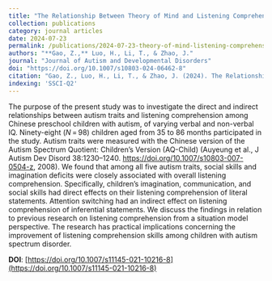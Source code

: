 ```yaml
---
title: "The Relationship Between Theory of Mind and Listening Comprehension Among Chinese Preschoolers with and without Autism Spectrum Disorder"
collection: publications
category: journal articles
date: 2024-07-23
permalink: /publications/2024-07-23-theory-of-mind-listening-comprehension/
authors: "**Gao, Z.,** Luo, H., Li, T., & Zhao, J."
journal: "Journal of Autism and Developmental Disorders"
doi: "https://doi.org/10.1007/s10803-024-06462-8"
citation: "Gao, Z., Luo, H., Li, T., & Zhao, J. (2024). The Relationship Between Theory of Mind and Listening Comprehension Among Chinese Preschoolers with and without Autism Spectrum Disorder. *Journal of Autism and Developmental Disorders*, Advance online publication. https://doi.org/10.1007/s10803-024-06462-8"
indexing: 'SSCI-Q2'
---
```


The purpose of the present study was to investigate the direct and indirect relationships between autism traits and listening comprehension among Chinese preschool children with autism, of varying verbal and non-verbal IQ. Ninety-eight (*N* = 98) children aged from 35 to 86 months participated in the study. Autism traits were measured with the Chinese version of the Autism Spectrum Quotient: Children’s Version (AQ-Child) (Auyeung et al., J Autism Dev Disord 38:1230–1240. https://doi.org/10.1007/s10803-007-0504-z, 2008). We found that among all five autism traits, social skills and imagination deficits were closely associated with overall listening comprehension. Specifically, children’s imagination, communication, and social skills had direct effects on their listening comprehension of literal statements. Attention switching had an indirect effect on listening comprehension of inferential statements. We discuss the findings in relation to previous research on listening comprehension from a situation model perspective. The research has practical implications concerning the improvement of listening comprehension skills among children with autism spectrum disorder.


**DOI**: [https://doi.org/10.1007/s11145-021-10216-8](https://doi.org/10.1007/s11145-021-10216-8)
